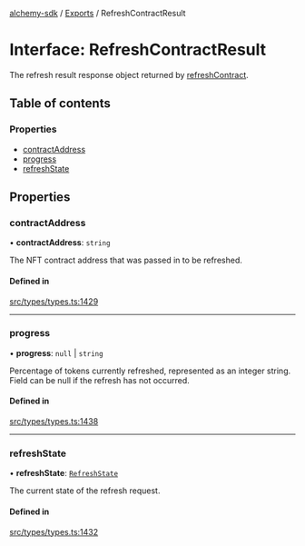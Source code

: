 [alchemy-sdk](../README.md) / [Exports](../modules.md) / RefreshContractResult

# Interface: RefreshContractResult

The refresh result response object returned by [refreshContract](../classes/NftNamespace.md#refreshcontract).

## Table of contents

### Properties

- [contractAddress](RefreshContractResult.md#contractaddress)
- [progress](RefreshContractResult.md#progress)
- [refreshState](RefreshContractResult.md#refreshstate)

## Properties

### contractAddress

• **contractAddress**: `string`

The NFT contract address that was passed in to be refreshed.

#### Defined in

[src/types/types.ts:1429](https://github.com/alchemyplatform/alchemy-sdk-js/blob/c7197b9/src/types/types.ts#L1429)

___

### progress

• **progress**: ``null`` \| `string`

Percentage of tokens currently refreshed, represented as an integer string.
Field can be null if the refresh has not occurred.

#### Defined in

[src/types/types.ts:1438](https://github.com/alchemyplatform/alchemy-sdk-js/blob/c7197b9/src/types/types.ts#L1438)

___

### refreshState

• **refreshState**: [`RefreshState`](../enums/RefreshState.md)

The current state of the refresh request.

#### Defined in

[src/types/types.ts:1432](https://github.com/alchemyplatform/alchemy-sdk-js/blob/c7197b9/src/types/types.ts#L1432)
